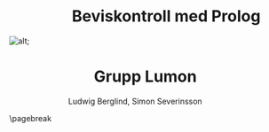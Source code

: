 # $~~~~~~~~~~~~~~~~~$Beviskontroll med Prolog

![alt](~/.misc/lumon/lumon.png);

# $~~~~~~~~~~~~~~~~~~~~~~~$Grupp Lumon 
$~~~~~~~~~~~~~~~~~~~~~~~~~~~$Ludwig Berglind, Simon Severinsson

\pagebreak

